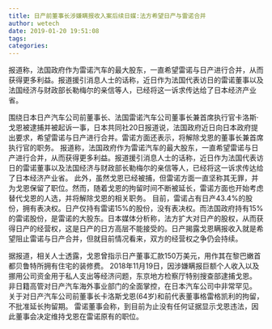```yaml
---
title: 日产前董事长涉嫌瞒报收入案后续日媒:法方希望日产与雷诺合并
author: wetech
date: 2019-01-20 19:51:08
tags: 
categories: 
---
```

报道称，法国政府作为雷诺汽车的最大股东，一直希望雷诺与日产进行合并，从而获得更多利益。报道援引消息人士的话称，近日作为法国代表访日的雷诺董事以及法国经济与财政部长勒梅尔的亲信等人，已经将这一诉求传达给了日本经济产业省。
<!-- more -->
围绕日本日产汽车公司前董事长、法国雷诺汽车公司董事长兼首席执行官卡洛斯·戈恩被逮捕并被起诉一事，日本共同社20日报道说，法国政府近日向日本政府提出要求，希望雷诺与日产进行合并。雷诺方面还表示，将解除戈恩的董事长兼首席执行官的职务。
报道称，法国政府作为雷诺汽车的最大股东，一直希望雷诺与日产进行合并，从而获得更多利益。报道援引消息人士的话称，近日作为法国代表访日的雷诺董事以及法国经济与财政部长勒梅尔的亲信等人，已经将这一诉求传达给了日本经济产业省。
此外，虽然戈恩已经被捕，但雷诺方面一直坚称其无罪，并为戈恩保留了职位。然而，随着戈恩的拘留时间不断被延长，雷诺方面也开始考虑替代戈恩的人选，并将解除戈恩的相关职务。
目前，雷诺占有日产43.4%的股份，拥有表决权。日产仅持有雷诺15%的股份，没有表决权。而法国政府持有15%的雷诺股份，是雷诺的大股东。日本媒体分析称，法方扩大对日产的股权，从而获得日产的经营权，这是日产的日方高层不能接受的。日产揭露戈恩瞒报收入就是希望阻止雷诺与日产合并，但就目前情况看来，双方的经营权之争仍会持续。
 
 
据报道，相关人士透露，戈恩曾指示日产董事汇款150万美元，用作其在黎巴嫩首都贝鲁特所拥有住宅的装修费。
2018年11月19日，因涉嫌瞒报巨额个人收入以及挪用公司资金用于私人支出等经济问题，东京地方检察厅特别搜查部逮捕戈恩。
非日籍高管对日产汽车海外事业部门的全面掌控，在日本汽车公司中非常罕见。
关于对日产汽车公司前董事长卡洛斯戈恩(64岁)和前代表董事格雷格凯利的拘留，不批准延长拘留期。
雷诺董事会称，到目前为止没有任何证据显示戈恩违法，因此董事会决定维持戈恩在雷诺原有的职位。
